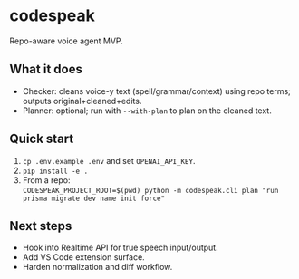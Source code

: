 # codespeak

Repo-aware voice agent MVP.

## What it does
- Checker: cleans voice-y text (spell/grammar/context) using repo terms; outputs original+cleaned+edits.
- Planner: optional; run with `--with-plan` to plan on the cleaned text.

## Quick start
1. `cp .env.example .env` and set `OPENAI_API_KEY`.
2. `pip install -e .`
3. From a repo:  
   `CODESPEAK_PROJECT_ROOT=$(pwd) python -m codespeak.cli plan "run prisma migrate dev name init force"`

## Next steps
- Hook into Realtime API for true speech input/output.
- Add VS Code extension surface.
- Harden normalization and diff workflow.
